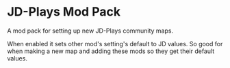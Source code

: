 # JD-Plays Mod Pack


A mod pack for setting up new JD-Plays community maps.

When enabled it sets other mod's setting's default to JD values. So good for when making a new map and adding these mods so they get their default values.